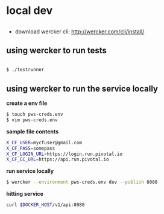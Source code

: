 # local dev

##
- download wercker cli:
    http://wercker.com/cli/install/

## using wercker to run tests
```bash

$ ./testrunner
```

## using wercker to run the service locally

**create a env file**

```bash
$ touch pws-creds.env 
$ vim pws-creds.env
```

**sample file contents**
```bash
X_CF_USER=mycfuser@gmail.com
X_CF_PASS=somepass
X_CF_LOGIN_URL=https://login.run.pivotal.io
X_CF_CC_URL=https://api.run.pivotal.io
```

**run service locally**
```bash
$ wercker --environment pws-creds.env dev --publish 8080
```

**hitting service**
```bash
curl $DOCKER_HOST/v1/api:8080
```
